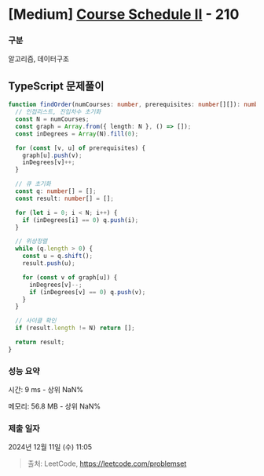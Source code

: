 # [Medium] [Course Schedule II](https://leetcode.com/problems/course-schedule-ii) - 210 

### 구분

알고리즘, 데이터구조

## TypeScript 문제풀이

```ts
function findOrder(numCourses: number, prerequisites: number[][]): number[] {
  // 인접리스트, 진입차수 초기화
  const N = numCourses;
  const graph = Array.from({ length: N }, () => []);
  const inDegrees = Array(N).fill(0);

  for (const [v, u] of prerequisites) {
    graph[u].push(v);
    inDegrees[v]++;
  }

  // 큐 초기화
  const q: number[] = [];
  const result: number[] = [];

  for (let i = 0; i < N; i++) {
    if (inDegrees[i] == 0) q.push(i);
  }

  // 위상정렬
  while (q.length > 0) {
    const u = q.shift();
    result.push(u);

    for (const v of graph[u]) {
      inDegrees[v]--;
      if (inDegrees[v] == 0) q.push(v);
    }
  }

  // 사이클 확인
  if (result.length != N) return [];

  return result;
}
```

### 성능 요약

시간: 9 ms - 상위 NaN%

메모리: 56.8 MB - 상위 NaN%

### 제출 일자

2024년 12월 11일 (수) 11:05

> 출처: LeetCode, https://leetcode.com/problemset